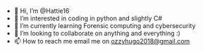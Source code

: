 - 👋 Hi, I’m @Hattie16
- 👀 I’m interested in coding in python and slightly C#
- 🌱 I’m currently learning Forensic computing and cybersecurity
- 💞️ I’m looking to collaborate on anything and everything :)
- 📫 How to reach me email me on ozzyhugo2018@gmail.com

<!---
Hattie16/Hattie16 is a ✨ special ✨ repository because its `README.md` (this file) appears on your GitHub profile.
You can click the Preview link to take a look at your changes.
--->
